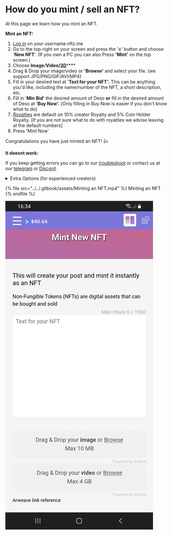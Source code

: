 # How do you mint / sell an NFT?

At this page we learn how you mint an NFT.



**Mint an NFT:**

1. &#x20;[Log in](../../beginners-guide/welcome/how-do-you-login-to-nftz.me.md) on your username.nftz.me&#x20;
2. Go to the top-right on your screen and press the '**=**' button and choose '**New NFT**'. (If you own a PC you can also Press **'Mint'** on the top screen.)
3. Choose **Image**/**Video/**[**3D**](../../3d-vr/how-do-you-mint-sell-an-3d-nft-advanced.md)****
4. Drag & Drop your image/video or **'Browse'** and select your file. (we support JPG/PNG/GIF/AVI/MP4)
5. Fill in your desired text at '**Text for your NFT'.** This can be anything you'd like, including the name/number of the NFT, a short description, etc.
6. Fill in '**Min Bid'**  the desired amount of Deso **or** fill in the desired amount of Deso at '**Buy Now'.** \[Only filling in Buy Now is easier if you don't know what to do]    &#x20;
7. [Royalties](royalties.md) are default on 10% creator Royalty and 5% Coin Holder Royalty. \[If you are not sure what to do with royalties we advise leaving at the default numbers]   &#x20;
8. Press 'Mint Now'

Congratulations you have just minted an NFT! :thumbsup:



**It doesnt work:**

If you keep getting errors you can go to our [troubleshoot](troubleshoot.md) or contact us at our [telegram](https://t.me/+qdNeX8CYB\_swZTQx) or [Discord](https://discord.gg/jQ34WMMZce).&#x20;



<details>

<summary>Extra Options (for experienced creators)</summary>

#### \[Extra 1: Additional Royalties]

It's possible to give other creators a royalty % on each sell of a NFT. There is no maximum of creators that can be added.&#x20;

1. Choose 'Deso Wallet' or 'Creator Coin' (Deso Wallet goes straight to the wallet of the creator. If you choose Creator Coin; the royalty will be used to buy an invisible amount creator Coin of that creator. This will drive the price up of their creator coin.&#x20;
2. Choose the % you want to give. The minimum is 0.01%.
3. Choose the creator you want to give royalty and press **'Add'**

#### \[Extra 2:  More options (advanced and collection] NFT Category and Copies

* You can change the NFT Category by Pressing 'Art'. The default is Art.&#x20;
* You can change the amount of copies by pressing right of **'Copies'**. The default is '1'



**\[Extra 3: More options (advanced and collection] Add extra / collection data**

To know more about this feature; go directly to [Traits by Extradata](how-to-add-traits-to-your-nft-by-form-expert.md)

</details>

{% file src="../../.gitbook/assets/Minting an NFT.mp4" %}
Minting an NFT
{% endfile %}

![](../../.gitbook/assets/Mint.jpg)
